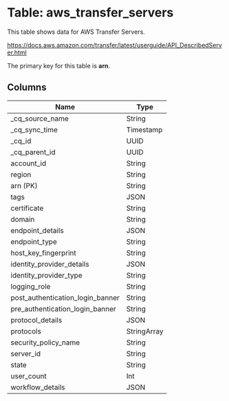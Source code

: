 # Table: aws_transfer_servers

This table shows data for AWS Transfer Servers.

https://docs.aws.amazon.com/transfer/latest/userguide/API_DescribedServer.html

The primary key for this table is **arn**.

## Columns

| Name          | Type          |
| ------------- | ------------- |
|_cq_source_name|String|
|_cq_sync_time|Timestamp|
|_cq_id|UUID|
|_cq_parent_id|UUID|
|account_id|String|
|region|String|
|arn (PK)|String|
|tags|JSON|
|certificate|String|
|domain|String|
|endpoint_details|JSON|
|endpoint_type|String|
|host_key_fingerprint|String|
|identity_provider_details|JSON|
|identity_provider_type|String|
|logging_role|String|
|post_authentication_login_banner|String|
|pre_authentication_login_banner|String|
|protocol_details|JSON|
|protocols|StringArray|
|security_policy_name|String|
|server_id|String|
|state|String|
|user_count|Int|
|workflow_details|JSON|